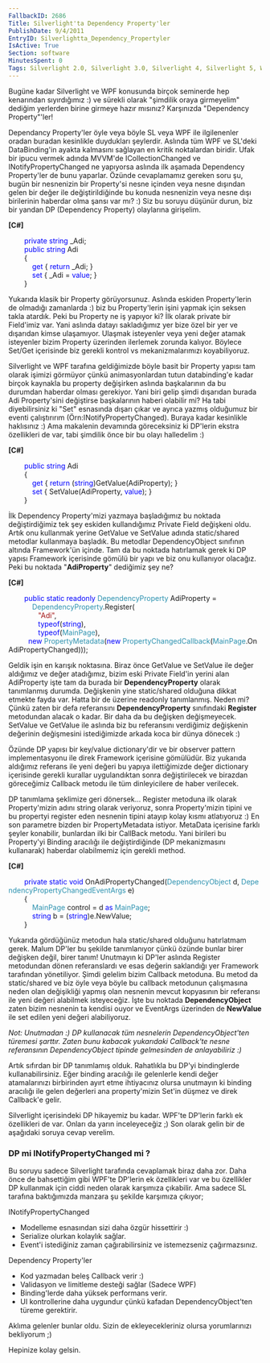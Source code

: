 ```yaml
---
FallbackID: 2686
Title: Silverlight'ta Dependency Property'ler
PublishDate: 9/4/2011
EntryID: Silverlightta_Dependency_Propertyler
IsActive: True
Section: software
MinutesSpent: 0
Tags: Silverlight 2.0, Silverlight 3.0, Silverlight 4, Silverlight 5, WPF
---
```

Bugüne kadar Silverlight ve WPF konusunda birçok seminerde hep
kenarından sıyırdığımız :) ve sürekli olarak "şimdilik oraya girmeyelim"
dediğim yerlerden birine girmeye hazır mısınız? Karşınızda "Dependency
Property"'ler!

Dependancy Property'ler öyle veya böyle SL veya WPF ile ilgilenenler
oradan buradan kesinlikle duydukları şeylerdir. Aslında tüm WPF ve
SL'deki DataBinding'in ayakta kalmasını sağlayan en kritik noktalardan
biridir. Ufak bir ipucu vermek adında MVVM'de ICollectionChanged ve
INotifyPropertyChanged ne yapıyorsa aslında ilk aşamada Dependency
Property'ler de bunu yaparlar. Özünde cevaplamamız gereken soru şu,
bugün bir nesnenizin bir Property'si nesne içinden veya nesne dışından
gelen bir değer ile değiştirildiğinde bu konuda nesnenizin veya nesne
dışı birilerinin haberdar olma şansı var mı? :) Siz bu soruyu düşünür
durun, biz bir yandan DP (Dependency Property) olaylarına girişelim.

**[C\#]**

        <span style="color:blue;">private</span> <span
style="color:blue;">string</span> \_Adi;\
         <span style="color:blue;">public</span> <span
style="color:blue;">string</span> Adi\
         {\
            <span style="color:blue;">get</span> { <span
style="color:blue;">return</span> \_Adi; }\
             <span style="color:blue;">set</span> { \_Adi = <span
style="color:blue;">value</span>; }\
         }

Yukarıda klasik bir Property görüyorsunuz. Aslında eskiden
Property'lerin de olmadığı zamanlarda :) biz bu Property'lerin işini
yapmak için seksen takla atardık. Peki bu Property ne iş yapıyor ki? İlk
olarak private bir Field'imiz var. Yani aslında datayı sakladığımız yer
bize özel bir yer ve dışarıdan kimse ulaşamıyor. Ulaşmak isteyenler veya
yeni değer atamak isteyenler bizim Property üzerinden ilerlemek zorunda
kalıyor. Böylece Set/Get içerisinde biz gerekli kontrol vs
mekanizmalarımızı koyabiliyoruz.

Silverlight ve WPF tarafına geldiğimizde böyle basit bir Property yapısı
tam olarak işimizi görmüyor çünkü animasyonlardan tutun databinding'e
kadar birçok kaynakla bu property değişirken aslında başkalarının da bu
durumdan haberdar olması gerekiyor. Yani biri gelip şimdi dışarıdan
burada Adi Property'sini değiştirse başkalarının haberi olabilir mi? Ha
tabi diyebilirsiniz ki "Set" esnasında dışarı çıkar ve ayrıca yazmış
olduğumuz bir eventi çalıştırırım (Örn:INotifyPropertyChanged). Buraya
kadar kesinlikle haklısınız :) Ama makalenin devamında göreceksiniz ki
DP'lerin ekstra özellikleri de var, tabi şimdilik önce bir bu olayı
halledelim :)

**[C\#]**

        <span style="color:blue;">public</span> <span
style="color:blue;">string</span> Adi\
         {\
            <span style="color:blue;">get</span> { <span
style="color:blue;">return</span> (<span
style="color:blue;">string</span>)GetValue(AdiProperty); }\
             <span
style="color:blue;">set</span> { SetValue(AdiProperty, <span
style="color:blue;">value</span>); }\
         }

İlk Dependency Property'mizi yazmaya başladığımız bu noktada
değiştirdiğimiz tek şey eskiden kullandığımız Private Field değişkeni
oldu. Artık onu kullanmak yerine GetValue ve SetValue adında
static/shared metodlar kullanmaya başladık. Bu metodlar DependencyObject
sınıfının altında Framework'ün içinde. Tam da bu noktada hatırlamak
gerek ki DP yapısı Framework içerisinde gömülü bir yapı ve biz onu
kullanıyor olacağız. Peki bu noktada "**AdiProperty**" dediğimiz şey ne?

**[C\#]**

        <span style="color:blue;">public</span> <span
style="color:blue;">static</span> <span
style="color:blue;">readonly</span> <span
style="color:#2b91af;">DependencyProperty</span> AdiProperty =\
             <span
style="color:#2b91af;">DependencyProperty</span>.Register(\
                <span style="color:#a31515;">"Adi"</span>,\
               <span style="color:blue;">typeof</span>(<span
style="color:blue;">string</span>),\
                <span style="color:blue;">typeof</span>(<span
style="color:#2b91af;">MainPage</span>),\
           <span style="color:blue;">new</span> <span
style="color:#2b91af;">PropertyMetadata</span>(<span
style="color:blue;">new</span> <span
style="color:#2b91af;">PropertyChangedCallback</span>(<span
style="color:#2b91af;">MainPage</span>.OnAdiPropertyChanged)));

Geldik işin en karışık noktasına. Biraz önce GetValue ve SetValue ile
değer aldığımız ve değer atadığımız, bizim eski Private Field'in yerini
alan AdiProperty işte tam da burada bir **DependencyProperty** olarak
tanımlanmış durumda. Değişkenin yine static/shared olduğuna dikkat
etmekte fayda var. Hatta bir de üzerine readonly tanımlanmış. Neden mi?
Çünkü zaten bir defa referansını **DependencyProperty** sınıfındaki
**Register** metodundan alacak o kadar. Bir daha da bu değişken
değişmeyecek. SetValue ve GetValue ile aslında biz bu referansını
verdiğimiz değişkenin değerinin değişmesini istediğimizde arkada koca
bir dünya dönecek :)

Özünde DP yapısı bir key/value dictionary'dir ve bir observer pattern
implementasyonu ile direk Framework içerisine gömülüdür. Biz yukarıda
aldığımız referans ile yeni değeri bu yapıya ilettiğimizde değer
dictionary içerisinde gerekli kurallar uygulandıktan sonra
değiştirilecek ve birazdan göreceğimiz Callback metodu ile tüm
dinleyicilere de haber verilecek.

DP tanımlama şeklimize geri dönersek... Register metoduna ilk olarak
Property'mizin adını string olarak veriyoruz, sonra Property'mizin
tipini ve bu propertyi register eden nesnenin tipini atayıp kolay kısmı
atlatıyoruz :) En son parametre bizden bir PropertyMetadata istiyor.
MetaData içerisine farklı şeyler konabilir, bunlardan ilki bir CallBack
metodu. Yani birileri bu Property'yi Binding aracılığı ile
değiştirdiğinde (DP mekanizmasını kullanarak) haberdar olabilmemiz için
gerekli method.

**[C\#]**

        <span style="color:blue;">private</span> <span
style="color:blue;">static</span> <span
style="color:blue;">void</span> OnAdiPropertyChanged(<span
style="color:#2b91af;">DependencyObject</span> d, <span
style="color:#2b91af;">DependencyPropertyChangedEventArgs</span> e)\
         {\
            <span
style="color:#2b91af;">MainPage</span> control = d <span
style="color:blue;">as</span> <span
style="color:#2b91af;">MainPage</span>;\
             <span style="color:blue;">string</span> b = (<span
style="color:blue;">string</span>)e.NewValue;\
         }

Yukarıda gördüğünüz metodun hala static/shared olduğunu hatırlatmam
gerek. Malum DP'ler bu şekilde tanımlanıyor çünkü özünde bunlar birer
değişken değil, birer tanım! Unutmayın ki DP'ler aslında Register
metodundan dönen referanslardı ve esas değerin saklandığı yer Framework
tarafından yönetiliyor. Şimdi gelelim bizim Callback metoduna. Bu metod
da static/shared ve biz öyle veya böyle bu callback metodunun
çalışmasına neden olan değişikliği yapmış olan nesnenin mevcut
kopyasının bir referansı ile yeni değeri alabilmek isteyeceğiz. İşte bu
noktada **DependencyObject** zaten bizim nesnenin ta kendisi ouyor ve
EventArgs üzerinden de **NewValue** ile set edilen yeni değeri
alabiliyoruz.

*Not: Unutmadan :) DP kullanacak tüm nesnelerin DependencyObject'ten
türemesi şarttır. Zaten bunu kabacak yukarıdaki Callback'te nesne
referansının DependencyObject tipinde gelmesinden de anlayabiliriz :)*

Artık sıfırdan bir DP tanımlamış olduk. Rahatlıkla bu DP'yi bindinglerde
kullanabilirsiniz. Eğer binding aracılığı ile gelenlerle kendi değer
atamalarınızı birbirinden ayırt etme ihtiyacınız olursa unutmayın ki
binding aracılığı ile gelen değerleri ana property'mizin Set'in düşmez
ve direk Callback'e gelir.

Silverlight içerisindeki DP hikayemiz bu kadar. WPF'te DP'lerin farklı
ek özellikleri de var. Onları da yarın inceleyeceğiz ;) Son olarak gelin
bir de aşağıdaki soruya cevap verelim.

### DP mi INotifyPropertyChanged mi ?

Bu soruyu sadece Silverlight tarafında cevaplamak biraz daha zor. Daha
önce de bahsettiğim gibi WPF'te DP'lerin ek özellikleri var ve bu
özellikler DP kullanmak için ciddi neden olarak karşımıza çıkabilir. Ama
sadece SL tarafına baktığımızda manzara şu şekilde karşımıza çıkıyor;

INotifyPropertyChanged

-   Modelleme esnasından sizi daha özgür hissettirir :)
-   Serialize olurkan kolaylık sağlar.
-   Event'i istediğiniz zaman çağırabilirsiniz ve istemezseniz
    çağırmazsınız.

Dependency Property'ler

-   Kod yazmadan beleş Callback verir :)
-   Validasyon ve limitleme desteği sağlar (Sadece WPF)
-   Binding'lerde daha yüksek performans verir.
-   UI kontrollerine daha uygundur çünkü kafadan DependencyObject'ten
    türeme gerektirir.

Aklıma gelenler bunlar oldu. Sizin de ekleyecekleriniz olursa
yorumlarınızı bekliyorum ;)

Hepinize kolay gelsin.


